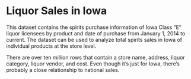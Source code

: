 # Liquor Sales in Iowa

This dataset contains the spirits purchase information of Iowa Class “E” liquor licensees by product and date of purchase from January 1, 2014 to current. The dataset can be used to analyze total spirits sales in Iowa of individual products at the store level.


There are over ten million rows that contain a store name, address, liquor category, liquor vendor, and cost. Even though it’s just for Iowa, there’s probably a close relationship to national sales.
